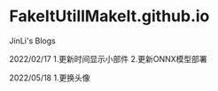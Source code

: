 # FakeItUtillMakeIt.github.io
JinLi's Blogs

2022/02/17
1.更新时间显示小部件
2.更新ONNX模型部署

2022/05/18
1.更换头像
